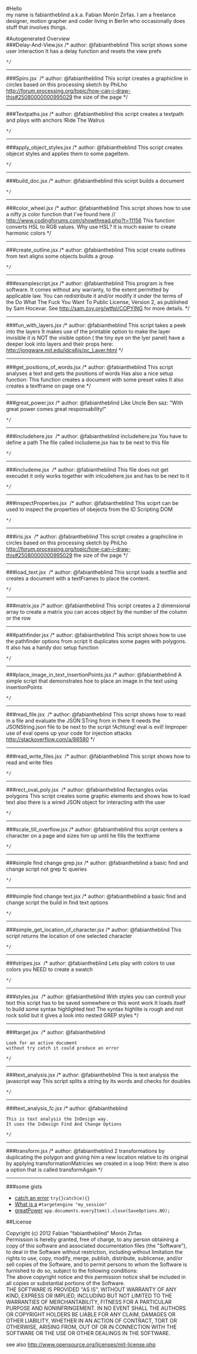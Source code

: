 #Hello  
my name is fabiantheblind a.k.a. Fabian Morón Zirfas. I am a freelance designer, motion grapher and coder living in Berlin who occasionally does stuff that involves things.

#Autogenerated Overview  
###Delay-And-View.jsx
    /*
    author: @fabiantheblind
    This script shows some user interaction
    It has a delay function and resets the view prefs
    
    
    */
  
--------------  
  
###Spiro.jsx
﻿    /*
    author: @fabiantheblind
    This script creates a graphicline in circles
    based on this processing sketch by PhiLho
    http://forum.processing.org/topic/how-can-i-draw-this#25080000000995029
    the size of the page
    */
  
--------------  
  
###Textpaths.jsx
    /*
    author: @fabiantheblind
    this script creates a textpath
    and plays with anchors
    !Ride The Walrus
    
    */
  
--------------  
  
###apply_object_styles.jsx
    /*
    author: @fabiantheblind
    This script creates objecxt styles and applies them
    to some pageItem.
    
    
    */
  
--------------  
  
###build_doc.jsx
    /*
    author: @fabiantheblind
    this scirpt builds a document 
    
    
    
    */
  
--------------  
  
###color_wheel.jsx
    /*
    author: @fabiantheblind
    This script shows how to use a nifty js color function that I've found here
    // http://www.codingforums.com/showthread.php?t=11156
    This function converts HSL to RGB values.
    Why use HSL? It is much easier to create harmonic colors 
    */
  
--------------  
  
###create_outline.jsx
    /*
    author: @fabiantheblind
    This scipt create outlines from text
    aligns some objects
    builds a group
    
    */
  
--------------  
  
###examplescript.jsx
    /* author: @fabiantheblind
    This program is free software. It comes without any warranty, to
    the extent permitted by applicable law. You can redistribute it
    and/or modify it under the terms of the Do What The Fuck You Want
    To Public License, Version 2, as published by Sam Hocevar. See
    http://sam.zoy.org/wtfpl/COPYING for more details.
    */
  
--------------  
  
###fun_with_layers.jsx
    /*
    author: @fabiantheblind
    This script takes a peek into the layers
    It makes use of the printable option to make the layer invisible
    it is NOT the visible option ( the tiny eye on the lyer panel)
    have a deeper look into layers and their props here: http://jongware.mit.edu/idcs6js/pc_Layer.html
    */
  
--------------  
  
###get_positions_of_words.jsx
    /*
    author: @fabiantheblind
    This script analyses a text and gets the positions of words
    Has also a nice setup function:
    This function creates a document with some preset vales
    It also creates a textframe on page one
    */
  
--------------  
  
###great_power.jsx
    /*
    author: @fabiantheblind
    Like Uncle Ben saz: "With great power comes great responsability!"
    
    
    
    */
  
--------------  
  
###includehere.jsx
﻿    /*
    author: @fabiantheblind
    includehere.jsx
    You have to define a path
    The file called includeme.jsx has to be next to this file
    
    */
  
--------------  
  
###includeme.jsx
﻿    /*
    author: @fabiantheblind
    This file does not get execudet
    it only works together with
    inlcudehere.jsx and has to be next to it
    
    */
  
--------------  
  
###inspectProperties.jsx
﻿    /*
    author: @fabiantheblind
    This sciprt can be used to inspect the properties of obejects
    from the ID Scripting DOM
    
    
    */
  
--------------  
  
###iris.jsx
﻿    /*
    author: @fabiantheblind
    This script creates a graphicline in circles
    based on this processing sketch by PhiLho
    http://forum.processing.org/topic/how-can-i-draw-this#25080000000995029
    the size of the page
    */
  
--------------  
  
###load_text.jsx
﻿    /*
    author: @fabiantheblind
    This script loads a textfile and creates a document with a textFrames
    to place the content.
    
    
    */
  
--------------  
  
###matrix.jsx
    /*
    author: @fabiantheblind
    This script creates a 2 dimensional array to create a matrix
    you can acces object by the number of the column or the row
    
    
    
  
--------------  
  
###pathfinder.jsx
    /*
    author: @fabiantheblind
    This script shows how to use the pathfinder options from script
    It duplicates some pages with polygons.
    It also has a handy doc setup function
    
    */
  
--------------  
  
###place_image_in_text_insertionPoints.jsx
    /*
    author: @fabiantheblind
    A simple script that demonstrates hoe to place an image in the text
    using insertionPoints
    
    
    */
  
--------------  
  
###read_file.jsx
﻿    /*
    author: @fabiantheblind
    This script shows how to read in a file and evaluate the JSON STring from in there
    It needs the JSONString.json file to be next to the script
    !Achtung! eval is evil! Improper use of eval opens up your code for injection attacks
    http://stackoverflow.com/a/86580
    */
  
--------------  
  
###read_write_files.jsx
﻿    /*
    author: @fabiantheblind
    This script shows how to read and write files
    
    
    
    */
  
--------------  
  
###rect_oval_poly.jsx
﻿    /*
    author: @fabiantheblind
    Rectangles ovlas polygons
    This script creates some graphic elements and shows how to load text
    also there is a wired JSON object for interacting with the user
    
    */
  
--------------  
  
###scale_till_overflow.jsx
    /*
    author: @fabiantheblind
    this script centers a character on a page
    and sizes him up until he fills the textframe
    
    
    */
  
--------------  
  
###simple find change grep.jsx
    /*
    author: @fabiantheblind
    a basic find and change script not grep fc queries
    
    
    
    */
  
--------------  
  
###simple find change text.jsx
    /*
    author: @fabiantheblind
    a basic find and change script the build in find text options
    
    
    
    */
  
--------------  
  
###simple_get_location_of_character.jsx
    /*
    author: @fabiantheblind
    This script returns the location of one selected character
    
    
    
    */
  
--------------  
  
###stripes.jsx
﻿    /*
    author: @fabiantheblind
    Lets play with colors
    to use colors you NEED to create a swatch 
    
    
    */
  
--------------  
  
###styles.jsx
﻿    /*
    author: @fabiantheblind
    With styles you can controll your text
    this script has to be saved somewhere or this wont work
    It loads itself to build some syntax highlighted text
    The syntax highlite is rough and not rock solid but it gives a look into nested GREP styles
    */
  
--------------  
  
###target.jsx
﻿    /*
    author: @fabiantheblind
    
    Look for an active document
    without try catch it could produce an error
    
    */
  
--------------  
  
###text_analysis.jsx
    /*
    author: @fabiantheblind
    This is text analysis the javascript way
    This script splits a string by its words and checks for doubles
    
    
    */
  
--------------  
  
###text_analysis_fc.jsx
    /*
    author: @fabiantheblind
    
    This is text analysis the InDesign way.
    It uses the InDesign Find And Change Options
    
    */
  
--------------  
  
###transform.jsx
    /*
    author: @fabiantheblind
    2 transformations
    by duplicating the polygon and giving him a new location relative to its original
    by applying transformationMatricies we created in a loop
    !Hint: there is also a option that is called transformAgain
    */
  
--------------  
  



###some gists  
- [catch an error](https://gist.github.com/2654624) `try{}catch(e){}`  
- [What is a](https://gist.github.com/2654512) `#targetengine "my_session"`  
- [greatPower](https://gist.github.com/2651815) `app.documents.everyItem().close(SaveOptions.NO);`  

##License  

Copyright (c)  2012 Fabian "fabiantheblind" Morón Zirfas  
Permission is hereby granted, free of charge, to any person obtaining a copy of this software and associated documentation files (the "Software"), to deal in the Software  without restriction, including without limitation the rights to use, copy, modify, merge, publish, distribute, sublicense, and/or sell copies of the Software, and to  permit persons to whom the Software is furnished to do so, subject to the following conditions:  
The above copyright notice and this permission notice shall be included in all copies or substantial portions of the Software.  
THE SOFTWARE IS PROVIDED "AS IS", WITHOUT WARRANTY OF ANY KIND, EXPRESS OR IMPLIED, INCLUDING BUT NOT LIMITED TO THE WARRANTIES OF MERCHANTABILITY, FITNESS FOR A  PARTICULAR PURPOSE AND NONINFRINGEMENT. IN NO EVENT SHALL THE AUTHORS OR COPYRIGHT HOLDERS BE LIABLE FOR ANY CLAIM, DAMAGES OR OTHER LIABILITY, WHETHER IN AN ACTION OF  CONTRACT, TORT OR OTHERWISE, ARISING FROM, OUT OF OR IN CONNECTION WITH THE SOFTWARE OR THE USE OR OTHER DEALINGS IN THE SOFTWARE.  

see also http://www.opensource.org/licenses/mit-license.php

